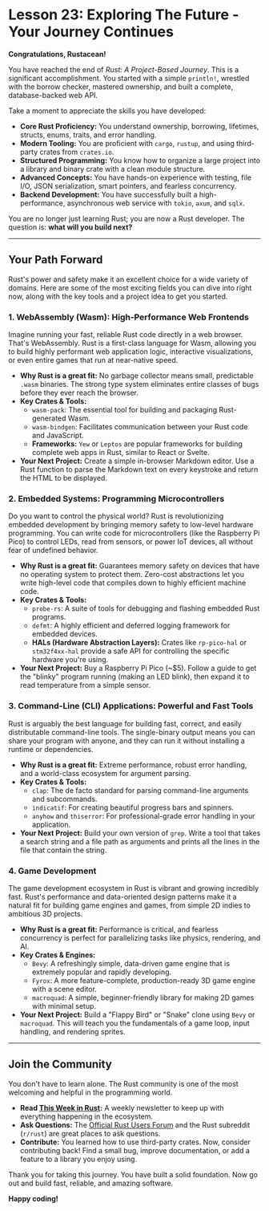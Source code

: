 # Lesson 23: Exploring The Future - Your Journey Continues

**Congratulations, Rustacean!**

You have reached the end of *Rust: A Project-Based Journey*. This is a significant accomplishment. You started with a simple `println!`, wrestled with the borrow checker, mastered ownership, and built a complete, database-backed web API.

Take a moment to appreciate the skills you have developed:

*   **Core Rust Proficiency:** You understand ownership, borrowing, lifetimes, structs, enums, traits, and error handling.
*   **Modern Tooling:** You are proficient with `cargo`, `rustup`, and using third-party crates from `crates.io`.
*   **Structured Programming:** You know how to organize a large project into a library and binary crate with a clean module structure.
*   **Advanced Concepts:** You have hands-on experience with testing, file I/O, JSON serialization, smart pointers, and fearless concurrency.
*   **Backend Development:** You have successfully built a high-performance, asynchronous web service with `tokio`, `axum`, and `sqlx`.

You are no longer just learning Rust; you are now a Rust developer. The question is: **what will you build next?**

---

## Your Path Forward

Rust's power and safety make it an excellent choice for a wide variety of domains. Here are some of the most exciting fields you can dive into right now, along with the key tools and a project idea to get you started.

### 1. WebAssembly (Wasm): High-Performance Web Frontends

Imagine running your fast, reliable Rust code directly in a web browser. That's WebAssembly. Rust is a first-class language for Wasm, allowing you to build highly performant web application logic, interactive visualizations, or even entire games that run at near-native speed.

*   **Why Rust is a great fit:** No garbage collector means small, predictable `.wasm` binaries. The strong type system eliminates entire classes of bugs before they ever reach the browser.
*   **Key Crates & Tools:**
    *   `wasm-pack`: The essential tool for building and packaging Rust-generated Wasm.
    *   `wasm-bindgen`: Facilitates communication between your Rust code and JavaScript.
    *   **Frameworks:** `Yew` or `Leptos` are popular frameworks for building complete web apps in Rust, similar to React or Svelte.
*   **Your Next Project:** Create a simple in-browser Markdown editor. Use a Rust function to parse the Markdown text on every keystroke and return the HTML to be displayed.

### 2. Embedded Systems: Programming Microcontrollers

Do you want to control the physical world? Rust is revolutionizing embedded development by bringing memory safety to low-level hardware programming. You can write code for microcontrollers (like the Raspberry Pi Pico) to control LEDs, read from sensors, or power IoT devices, all without fear of undefined behavior.

*   **Why Rust is a great fit:** Guarantees memory safety on devices that have no operating system to protect them. Zero-cost abstractions let you write high-level code that compiles down to highly efficient machine code.
*   **Key Crates & Tools:**
    *   `probe-rs`: A suite of tools for debugging and flashing embedded Rust programs.
    *   `defmt`: A highly efficient and deferred logging framework for embedded devices.
    *   **HALs (Hardware Abstraction Layers):** Crates like `rp-pico-hal` or `stm32f4xx-hal` provide a safe API for controlling the specific hardware you're using.
*   **Your Next Project:** Buy a Raspberry Pi Pico (~$5). Follow a guide to get the "blinky" program running (making an LED blink), then expand it to read temperature from a simple sensor.

### 3. Command-Line (CLI) Applications: Powerful and Fast Tools

Rust is arguably the best language for building fast, correct, and easily distributable command-line tools. The single-binary output means you can share your program with anyone, and they can run it without installing a runtime or dependencies.

*   **Why Rust is a great fit:** Extreme performance, robust error handling, and a world-class ecosystem for argument parsing.
*   **Key Crates & Tools:**
    *   `clap`: The de facto standard for parsing command-line arguments and subcommands.
    *   `indicatif`: For creating beautiful progress bars and spinners.
    *   `anyhow` and `thiserror`: For professional-grade error handling in your application.
*   **Your Next Project:** Build your own version of `grep`. Write a tool that takes a search string and a file path as arguments and prints all the lines in the file that contain the string.

### 4. Game Development

The game development ecosystem in Rust is vibrant and growing incredibly fast. Rust's performance and data-oriented design patterns make it a natural fit for building game engines and games, from simple 2D indies to ambitious 3D projects.

*   **Why Rust is a great fit:** Performance is critical, and fearless concurrency is perfect for parallelizing tasks like physics, rendering, and AI.
*   **Key Crates & Engines:**
    *   `Bevy`: A refreshingly simple, data-driven game engine that is extremely popular and rapidly developing.
    *   `Fyrox`: A more feature-complete, production-ready 3D game engine with a scene editor.
    *   `macroquad`: A simple, beginner-friendly library for making 2D games with minimal setup.
*   **Your Next Project:** Build a "Flappy Bird" or "Snake" clone using `Bevy` or `macroquad`. This will teach you the fundamentals of a game loop, input handling, and rendering sprites.

---

## Join the Community

You don't have to learn alone. The Rust community is one of the most welcoming and helpful in the programming world.

*   **Read [This Week in Rust](https://this-week-in-rust.org/):** A weekly newsletter to keep up with everything happening in the ecosystem.
*   **Ask Questions:** The [Official Rust Users Forum](https://users.rust-lang.org/) and the Rust subreddit (`r/rust`) are great places to ask questions.
*   **Contribute:** You learned how to use third-party crates. Now, consider contributing back! Find a small bug, improve documentation, or add a feature to a library you enjoy using.

Thank you for taking this journey. You have built a solid foundation. Now go out and build fast, reliable, and amazing software.

**Happy coding!**